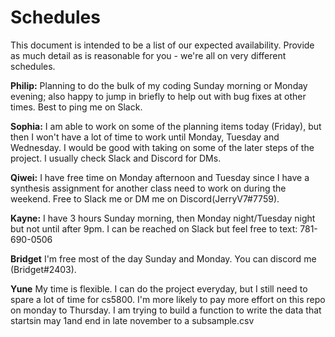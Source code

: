# Schedules

This document is intended to be a list of our expected availability. Provide as much detail as is reasonable for you - we're all on very different schedules.

**Philip:** Planning to do the bulk of my coding Sunday morning or Monday evening; also happy to jump in briefly to help out with bug fixes at other times. Best to ping me on Slack.

**Sophia:** I am able to work on some of the planning items today (Friday), but then I won't have a lot of time to work until Monday, Tuesday and Wednesday. I would be good with taking on some of the later steps of the project. I usually check Slack and Discord for DMs.

**Qiwei:** I have free time on Monday afternoon and Tuesday since I have a synthesis assignment for another class need to work on during the weekend. Free to Slack me or DM me on Discord(JerryV7#7759).

**Kayne:** I have 3 hours Sunday morning, then Monday night/Tuesday night but not until after 9pm. I can be reached on Slack but feel free to text: 781-690-0506

**Bridget** I'm free most of the day Sunday and Monday. You can discord me (Bridget#2403). 

**Yune** My time is flexible. I can do the project everyday, but I still need to spare a lot of time for cs5800. I'm more likely to pay more effort on this repo on monday to Thursday. I am trying to build a function to write the data that startsin may 1and end in late november to a subsample.csv
